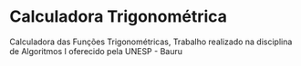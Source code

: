 # Calculadora Trigonométrica
Calculadora das Funções Trigonométricas, Trabalho realizado na disciplina de Algoritmos I oferecido pela UNESP - Bauru
